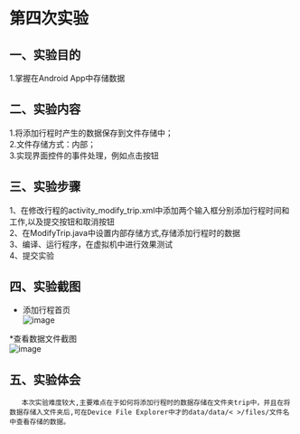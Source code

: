 ﻿# 第四次实验

## 一、实验目的
1.掌握在Android App中存储数据<br>

## 二、实验内容
1.将添加行程时产生的数据保存到文件存储中；<br>
2.文件存储方式：内部；<br>
3.实现界面控件的事件处理，例如点击按钮<br>

## 三、实验步骤
1、在修改行程的activity_modify_trip.xml中添加两个输入框分别添加行程时间和工作,以及提交按钮和取消按钮<br>
2、在ModifyTrip.java中设置内部存储方式,存储添加行程时的数据<br>
3、编译、运行程序，在虚拟机中进行效果测试 <br>
4、提交实验

## 四、实验截图
* 添加行程首页<br>
![image](https://github.com/zhengjinbin/android-labs-2018/blob/master/Soft1614080902317/%235_1.PNG)<br>

*查看数据文件截图<br>
![image](https://github.com/zhengjinbin/android-labs-2018/blob/master/Soft1614080902317/%235_2.PNG)<br>



## 五、实验体会
       本次实验难度较大,主要难点在于如何将添加行程时的数据存储在文件夹trip中，并且在将数据存储入文件夹后,可在Device File Explorer中才的data/data/< >/files/文件名中查看存储的数据。
	
